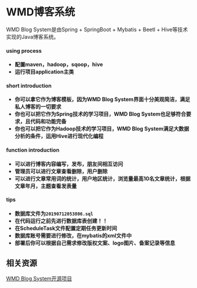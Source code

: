 # WMD博客系统

WMD Blog System是由Spring + SpringBoot + Mybatis + Beetl + Hive等技术实现的Java博客系统。

#### using process

- **配置maven，hadoop，sqoop，hive**
- **运行项目application主类**

#### short introduction

- **你可以拿它作为博客模板，因为WMD Blog System界面十分美观简洁，满足私人博客的一切要求**
- **你也可以把它作为Spring技术的学习项目，WMD Blog System也足够符合要求，且代码和功能完备**
- **你也可以把它作为Hadoop技术的学习项目，WMD Blog System满足大数据分析的条件，运用Hive进行现代化编程**

#### function introduction

- **可以进行博客内容编写，发布，朋友间相互访问**
- **管理员可以进行文章查看删除，用户删除**
- **可以进行文章常用词的统计，用户地区统计，浏览量最高10名文章统计，根据文章年月，主题查看发表量**

#### tips

- **数据库文件为```20190712053806.sql```**
- **在代码运行之前先进行数据库表创建！！**
- **在ScheduleTask文件配置定期任务更新时间**
- **数据库账号需要进行修改，在mybatis的xml文件中**
- **部署后你可以根据自己需求修改版权文案、logo图片、备案记录等信息**

## 相关资源
[WMD Blog System开源项目](https://github.com/wjyzhixing/TeamMarkDownBlog)

